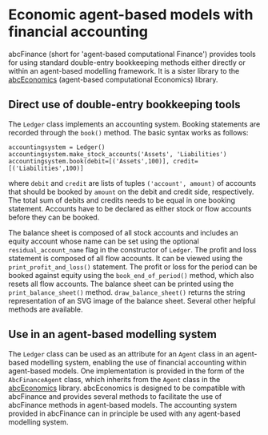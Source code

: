 # Economic agent-based models with financial accounting

abcFinance (short for 'agent-based computational Finance') provides tools for using standard double-entry bookkeeping methods either directly or within an agent-based modelling framework. It is a sister library to the [abcEconomics](https://github.com/AB-CE/abce) (agent-based computational Economics) library.

## Direct use of double-entry bookkeeping tools
The `Ledger` class implements an accounting system. Booking statements are recorded through the `book()` method. The basic syntax works as follows:

    accountingsystem = Ledger()
    accountingsystem.make_stock_accounts('Assets', 'Liabilities')
    accountingsystem.book(debit=[('Assets',100)], credit=[('Liabilities',100)]

where `debit` and `credit` are lists of tuples `('account', amount)` of accounts that should be booked by `amount` on the debit and credit side, respectively. The total sum of debits and credits needs to be equal in one booking statement. Accounts have to be declared as either stock or flow accounts before they can be booked. 

The balance sheet is composed of all stock accounts and includes an equity account whose name can be set using the optional `residual_account_name` flag in the constructor of `Ledger`. The profit and loss statement is composed of all flow accounts. It can be viewed using the `print_profit_and_loss()` statement. The profit or loss for the period can be booked against equity using the `book_end_of_period()` method, which also resets all flow accounts. The balance sheet can be printed using the `print_balance_sheet()` method. `draw_balance_sheet()` returns the string representation of an SVG image of the balance sheet. Several other helpful methods are available.

## Use in an agent-based modelling system

The `Ledger` class can be used as an attribute for an `Agent` class in an agent-based modelling system, enabling the use of financial accounting within agent-based models. One implementation is provided in the form of the `AbcFinanceAgent` class, which inherits from the `Agent` class in the [abcEconomics](https://github.com/AB-CE/abce) library. abcEconomics is designed to be compatible with abcFinance and provides several methods to facilitate the use of abcFinance methods in agent-based models. The accounting system provided in abcFinance can in principle be used with any agent-based modelling system.